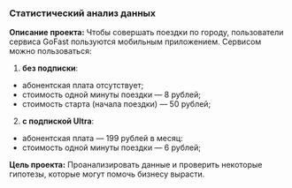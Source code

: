 ### Статистический анализ данных

**Описание проекта:** Чтобы совершать поездки по городу, пользователи сервиса GoFast пользуются мобильным приложением. Сервисом можно пользоваться:
1. **без подписки**:
- абонентская плата отсутствует;
- стоимость одной минуты поездки — 8 рублей;
- стоимость старта (начала поездки) — 50 рублей;
2. **с подпиской Ultra**:
- абонентская плата — 199 рублей в месяц:
- стоимость одной минуты поездки — 6 рублей;

**Цель проекта:** Проанализировать данные и проверить некоторые гипотезы, которые могут помочь бизнесу вырасти.
